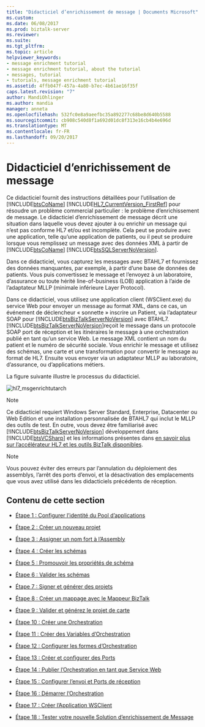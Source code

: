 ```yaml
---
title: "Didacticiel d’enrichissement de message | Documents Microsoft"
ms.custom: 
ms.date: 06/08/2017
ms.prod: biztalk-server
ms.reviewer: 
ms.suite: 
ms.tgt_pltfrm: 
ms.topic: article
helpviewer_keywords:
- message enrichment tutorial
- message enrichment tutorial, about the tutorial
- messages, tutorial
- tutorials, message enrichment tutorial
ms.assetid: 4ffb047f-457a-4a80-b7ec-4b61ae16f35f
caps.latest.revision: "7"
author: MandiOhlinger
ms.author: mandia
manager: anneta
ms.openlocfilehash: 532fc0e8a9aeefbc35a892277c68be8d640b5588
ms.sourcegitcommit: cb908c540d8f1a692d01dc8f313e16cb4b4e696d
ms.translationtype: MT
ms.contentlocale: fr-FR
ms.lasthandoff: 09/20/2017
---
```

# <a name="message-enrichment-tutorial"></a>Didacticiel d’enrichissement de message
Ce didacticiel fournit des instructions détaillées pour l’utilisation de [!INCLUDE[btsCoName](../../includes/btsconame-md.md)] [!INCLUDE[HL7_CurrentVersion_FirstRef](../../includes/hl7-currentversion-firstref-md.md)] pour résoudre un problème commercial particulier : le problème d’enrichissement de message. Le didacticiel d’enrichissement de message décrit une situation dans laquelle vous devez ajouter à ou enrichir un message qui n’est pas conforme HL7 et/ou est incomplète. Cela peut se produire avec une application, telle qu’une application de patients, ou il peut se produire lorsque vous remplissez un message avec des données XML à partir de [!INCLUDE[btsCoName](../../includes/btsconame-md.md)] [!INCLUDE[btsSQLServerNoVersion](../../includes/btssqlservernoversion-md.md)].  
  
 Dans ce didacticiel, vous capturez les messages avec BTAHL7 et fournissez des données manquantes, par exemple, à partir d’une base de données de patients. Vous puis convertissez le message et l’envoyez à un laboratoire, d’assurance ou toute hérité line-of-business (LOB) application à l’aide de l’adaptateur MLLP (minimale inférieure Layer Protocol).  
  
 Dans ce didacticiel, vous utilisez une application client (WSClient.exe) du service Web pour envoyer un message au format XML, dans ce cas, un événement de déclencheur « sonnette » inscrire un Patient, via l’adaptateur SOAP pour [!INCLUDE[btsBizTalkServerNoVersion](../../includes/btsbiztalkservernoversion-md.md)] avec BTAHL7. [!INCLUDE[btsBizTalkServerNoVersion](../../includes/btsbiztalkservernoversion-md.md)]reçoit le message dans un protocole SOAP port de réception et les itinéraires le message à une orchestration publié en tant qu’un service Web. Le message XML contient un nom du patient et le numéro de sécurité sociale. Vous enrichir le message et utilisez des schémas, une carte et une transformation pour convertir le message au format de HL7. Ensuite vous envoyer via un adaptateur MLLP au laboratoire, d’assurance, ou d’applications métiers.  
  
 La figure suivante illustre le processus du didacticiel.  
  
 ![](../../adapters-and-accelerators/accelerator-hl7/media/hl7-msgenrichtutarch.gif "hl7_msgenrichtutarch")  
  
> [!NOTE]
>  Ce didacticiel requiert Windows Server Standard, Enterprise, Datacenter ou Web Edition et une installation personnalisée de BTAHL7 qui inclut le MLLP des outils de test. En outre, vous devez être familiarisé avec [!INCLUDE[btsBizTalkServerNoVersion](../../includes/btsbiztalkservernoversion-md.md)] développement dans [!INCLUDE[btsVCSharp](../../includes/btsvcsharp-md.md)] et les informations présentes dans [en savoir plus sur l’accélérateur HL7 et les outils BizTalk disponibles](../../adapters-and-accelerators/accelerator-hl7/learn-the-hl7-accelerator-and-the-biztalk-tools-available.md).  
  
> [!NOTE]
>  Vous pouvez éviter des erreurs par l’annulation du déploiement des assemblys, l’arrêt des ports d’envoi, et la désactivation des emplacements que vous avez utilisé dans les didacticiels précédents de réception.  
  
## <a name="in-this-section"></a>Contenu de cette section  
  
-   [Étape 1 : Configurer l’identité du Pool d’applications](../../adapters-and-accelerators/accelerator-hl7/step-1-configure-application-pool-identity.md)  
  
-   [Étape 2 : Créer un nouveau projet](../../adapters-and-accelerators/accelerator-hl7/step-2-create-a-new-project.md)  
  
-   [Étape 3 : Assigner un nom fort à l’Assembly](../../adapters-and-accelerators/accelerator-hl7/step-3-assign-a-strong-name-to-the-assembly.md)  
  
-   [Étape 4 : Créer les schémas](../../adapters-and-accelerators/accelerator-hl7/step-4-create-the-schemas.md)  
  
-   [Étape 5 : Promouvoir les propriétés de schéma](../../adapters-and-accelerators/accelerator-hl7/step-5-promote-schema-properties.md)  
  
-   [Étape 6 : Valider les schémas](../../adapters-and-accelerators/accelerator-hl7/step-6-validate-the-schemas.md)  
  
-   [Étape 7 : Signer et générer des projets](../../adapters-and-accelerators/accelerator-hl7/step-7-sign-and-build-the-projects.md)  
  
-   [Étape 8 : Créer un mappage avec le Mappeur BizTalk](../../adapters-and-accelerators/accelerator-hl7/step-8-create-a-map-with-biztalk-mapper.md)  
  
-   [Étape 9 : Valider et générez le projet de carte](../../adapters-and-accelerators/accelerator-hl7/step-9-validate-and-build-the-map-project.md)  
  
-   [Étape 10 : Créer une Orchestration](../../adapters-and-accelerators/accelerator-hl7/step-10-create-an-orchestration.md)  
  
-   [Étape 11 : Créer des Variables d’Orchestration](../../adapters-and-accelerators/accelerator-hl7/step-11-create-orchestration-variables.md)  
  
-   [Étape 12 : Configurer les formes d’Orchestration](../../adapters-and-accelerators/accelerator-hl7/step-12-configure-orchestration-shapes.md)  
  
-   [Étape 13 : Créer et configurer des Ports](../../adapters-and-accelerators/accelerator-hl7/step-13-create-and-configure-ports.md)  
  
-   [Étape 14 : Publier l’Orchestration en tant que Service Web](../../adapters-and-accelerators/accelerator-hl7/step-14-publish-the-orchestration-as-a-web-service.md)  
  
-   [Étape 15 : Configurer l’envoi et Ports de réception](../../adapters-and-accelerators/accelerator-hl7/step-15-configure-the-send-and-receive-ports.md)  
  
-   [Étape 16 : Démarrer l’Orchestration](../../adapters-and-accelerators/accelerator-hl7/step-16-start-the-orchestration.md)  
  
-   [Étape 17 : Créer l’Application WSClient](../../adapters-and-accelerators/accelerator-hl7/step-17-create-the-wsclient-application.md)  
  
-   [Étape 18 : Tester votre nouvelle Solution d’enrichissement de Message](../../adapters-and-accelerators/accelerator-hl7/step-18-test-your-new-message-enrichment-solution.md)